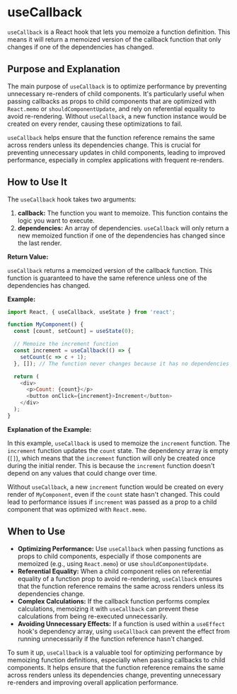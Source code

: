 # useCallback

`useCallback` is a React hook that lets you memoize a function definition. This means it will return a memoized version of the callback function that only changes if one of the dependencies has changed.

## Purpose and Explanation

The main purpose of `useCallback` is to optimize performance by preventing unnecessary re-renders of child components. It's particularly useful when passing callbacks as props to child components that are optimized with `React.memo` or `shouldComponentUpdate`, and rely on referential equality to avoid re-rendering. Without `useCallback`, a new function instance would be created on every render, causing these optimizations to fail.

`useCallback` helps ensure that the function reference remains the same across renders unless its dependencies change. This is crucial for preventing unnecessary updates in child components, leading to improved performance, especially in complex applications with frequent re-renders.

## How to Use It

The `useCallback` hook takes two arguments:

1.  **callback:** The function you want to memoize. This function contains the logic you want to execute.
2.  **dependencies:** An array of dependencies. `useCallback` will only return a new memoized function if one of the dependencies has changed since the last render.

**Return Value:**

`useCallback` returns a memoized version of the callback function. This function is guaranteed to have the same reference unless one of the dependencies has changed.

**Example:**

```javascript
import React, { useCallback, useState } from 'react';

function MyComponent() {
  const [count, setCount] = useState(0);

  // Memoize the increment function
  const increment = useCallback(() => {
    setCount(c => c + 1);
  }, []); // The function never changes because it has no dependencies

  return (
    <div>
      <p>Count: {count}</p>
      <button onClick={increment}>Increment</button>
    </div>
  );
}
```

**Explanation of the Example:**

In this example, `useCallback` is used to memoize the `increment` function. The `increment` function updates the `count` state. The dependency array is empty (`[]`), which means that the `increment` function will only be created once during the initial render. This is because the `increment` function doesn't depend on any values that could change over time.

Without `useCallback`, a new `increment` function would be created on every render of `MyComponent`, even if the `count` state hasn't changed. This could lead to performance issues if `increment` was passed as a prop to a child component that was optimized with `React.memo`.

## When to Use

*   **Optimizing Performance:** Use `useCallback` when passing functions as props to child components, especially if those components are memoized (e.g., using `React.memo`) or use `shouldComponentUpdate`.
*   **Referential Equality:** When a child component relies on referential equality of a function prop to avoid re-rendering, `useCallback` ensures that the function reference remains the same across renders unless its dependencies change.
*   **Complex Calculations:** If the callback function performs complex calculations, memoizing it with `useCallback` can prevent these calculations from being re-executed unnecessarily.
*   **Avoiding Unnecessary Effects:** If a function is used within a `useEffect` hook's dependency array, using `useCallback` can prevent the effect from running unnecessarily if the function reference hasn't changed.

To sum it up, `useCallback` is a valuable tool for optimizing performance by memoizing function definitions, especially when passing callbacks to child components. It helps ensure that the function reference remains the same across renders unless its dependencies change, preventing unnecessary re-renders and improving overall application performance.

